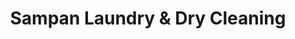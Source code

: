 ---
title: "Sampan Laundry & Dry Cleaning"
url: /vancouver/sampan-laundry-and-dry-cleaning/
shop: laundry
---